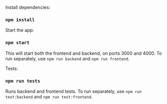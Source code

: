 Install dependencies:

### `npm install`

Start the app:

### `npm start`

This will start both the frontend and backend, on ports 3000 and 4000.
To run separately, use `npm run backend` and `npm run frontend`.

Tests:

### `npm run tests`

Runs backend and frontend tests. To run separately, use `npm run test:backend` and `npm run test:frontend`.
